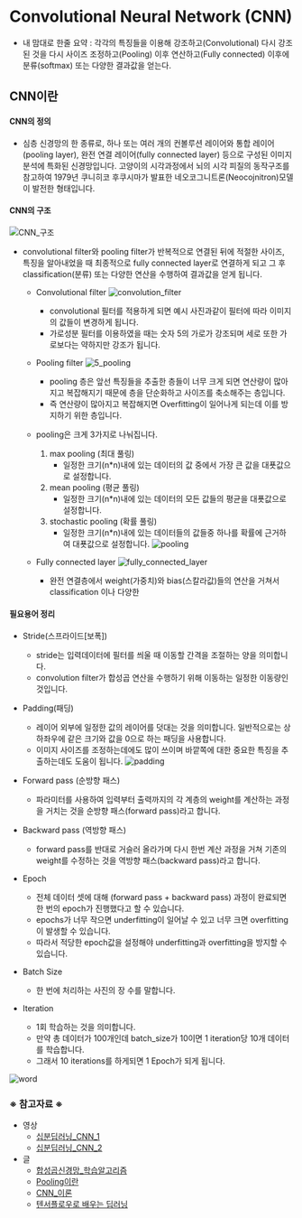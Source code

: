 # Convolutional Neural Network (CNN)

+ 내 맘대로 한줄 요약 : 각각의 특징들을 이용해 강조하고(Convolutional) 다시 강조된 것을 다시 사이즈 조정하고(Pooling) 이후 연산하고(Fully connected) 이후에 분류(softmax) 또는 다양한 결과값을 얻는다. 

## CNN이란

#### CNN의 정의
  - 심층 신경망의 한 종류로, 하나 또는 여러 개의 컨볼루션 레이어와 통합 레이어(pooling layer), 완전 연결 레이어(fully connected layer) 등으로 구성된 이미지 분석에 특화된 신경망입니다. 고양이의 시각과정에서 뇌의 시각 피질의 동작구조를 참고하여 1979년 쿠니히코 후쿠시마가 발표한 네오코그니트론(Neocojnitron)모델이 발전한 형태입니다.

#### CNN의 구조

![CNN_구조](https://user-images.githubusercontent.com/40276516/72335021-9d31c100-3701-11ea-9a36-7a57615ced41.png)

- convolutional filter와 pooling filter가 반복적으로 연결된 뒤에 적절한 사이즈, 특징을 알아내었을 때 최종적으로 fully connected layer로 연결하게 되고 그 후 classification(분류) 또는 다양한 연산을 수행하여 결과값을 얻게 됩니다.

  - Convolutional filter
![convolution_filter](https://user-images.githubusercontent.com/40276516/72339170-2e586600-3709-11ea-8bbb-e5bdcbdac211.png)
    - convolutional 필터를 적용하게 되면 예시 사진과같이 필터에 따라 이미지의 값들이 변경하게 됩니다.
    - 가로성분 필터를 이용하였을 때는 숫자 5의 가로가 강조되며 세로 또한 가로보다는 약하지만 강조가 됩니다.


  - Pooling filter
![5_pooling](https://user-images.githubusercontent.com/40276516/72340025-bb4fef00-370a-11ea-8e77-f9bb606a999a.png)
    - pooling 층은 앞선 특징들을 추출한 층들이 너무 크게 되면 연산량이 많아지고 복잡해지기 때문에 층을 단순화하고 사이즈를 축소해주는 층입니다.
    - 즉 연산량이 많아지고 복잡해지면 Overfitting이 일어나게 되는데 이를 방지하기 위한 층입니다.
  - pooling은 크게 3가지로 나눠집니다.
    1. max pooling (최대 풀링)
        - 일정한 크기(n*n)내에 있는 데이터의 값 중에서 가장 큰 값을 대푯값으로 설정합니다.
    2. mean pooling (평균 풀링)
        - 일정한 크기(n*n)내에 있는 데이터의 모든 값들의 평균을 대푯값으로 설정합니다.
    3. stochastic pooling (확률 풀링)
        - 일정한 크기(n*n)내에 있는 데이터들의 값들중 하나를 확률에 근거하여 대푯값으로 설정합니다.
![pooling](https://user-images.githubusercontent.com/40276516/72334985-9014d200-3701-11ea-9d49-a7e3f01af692.png)

  - Fully connected layer
![fully_connected_layer](https://user-images.githubusercontent.com/40276516/72340826-3534a800-370c-11ea-831e-6371f01a1eb0.png)
    - 완전 연결층에서 weight(가중치)와 bias(스칼라값)들의 연산을 거쳐서 classification 이나 다양한 

#### 필요용어 정리
- Stride(스프라이드[보폭])
  - stride는 입력데이터에 필터를 씌울 때 이동할 간격을 조절하는 양을 의미합니다.
  - convolution filter가 합성곱 연산을 수행하기 위해 이동하는 일정한 이동량인 것입니다.

- Padding(패딩)
  - 레이어 외부에 일정한 값의 레이어를 덧대는 것을 의미합니다. 일반적으로는 상하좌우에 같은 크기와 값을 0으로 하는 패딩을 사용합니다.
  - 이미지 사이즈를 조정하는데에도 많이 쓰이며 바깥쪽에 대한 중요한 특징을 추출하는데도 도움이 됩니다.
![padding](https://user-images.githubusercontent.com/40276516/72336002-44632800-3703-11ea-8e5c-91d1dad1e14e.gif)

- Forward pass (순방향 패스)
  - 파라미터를 사용하여 입력부터 출력까지의 각 계층의 weight를 계산하는 과정을 거치는 것을 순방향 패스(forward pass)라고 합니다.

- Backward pass (역방향 패스)
  - forward pass를 반대로 거슬러 올라가며 다시 한번 계산 과정을 거쳐 기존의 weight를 수정하는 것을 역방향 패스(backward pass)라고 합니다.
  
- Epoch
  - 전체 데이터 셋에 대해 (forward pass + backward pass) 과정이 완료되면 한 번의 epoch가 진행했다고 할 수 있습니다.
  - epochs가 너무 작으면 underfitting이 일어날 수 있고 너무 크면 overfitting이 발생할 수 있습니다.
  - 따라서 적당한 epoch값을 설정해야 underfitting과 overfitting을 방지할 수 있습니다.

- Batch Size
  - 한 번에 처리하는 사진의 장 수를 말합니다.

- Iteration
  - 1회 학습하는 것을 의미합니다. 
  - 만약 총 데이터가 100개인데 batch_size가 10이면 1 iteration당 10개 데이터를 학습합니다.
  - 그래서 10 iterations를 하게되면 1 Epoch가 되게 됩니다.
  
![word](https://user-images.githubusercontent.com/40276516/72598817-eaa56c80-3953-11ea-8ef1-eb9211a07ead.png)

### ※ 참고자료 ※
- 영상
  - [십분딥러닝_CNN_1](https://www.youtube.com/watch?v=P9gDMUDRgGk)
  - [십분딥러닝_CNN_2](https://www.youtube.com/watch?v=_qH1K98W8aE)
- 글
  - [합성곱신경망_학습알고리즘](https://untitledtblog.tistory.com/150)
  - [Pooling이란](https://medium.com/@hobinjeong/cnn%EC%97%90%EC%84%9C-pooling%EC%9D%B4%EB%9E%80-c4e01aa83c83)
  - [CNN_이론](https://everyday-deeplearning.tistory.com/entry/%ED%8C%8C%EC%9D%B4%EC%8D%AC%EC%9C%BC%EB%A1%9C-%EB%94%A5%EB%9F%AC%EB%8B%9D%ED%95%98%EA%B8%B0-CNNConvolution-Neural-Network)
  - [텐서플로우로 배우는 딥러닝](https://www.slideshare.net/w0ong/ss-82372826)
  
